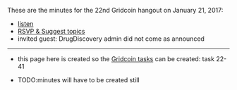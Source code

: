 These are the minutes for the 22nd Gridcoin hangout on January 21, 2017:
* [listen](https://soundcloud.com/gridcoin-community-hangouts/022-21012017a)
* [RSVP & Suggest topics](https://steemit.com/boinc/@cm-steem/gridcoin-community-hangout-022-21th-jan-2017-9pm-gmt-rsvp-and-suggest-topics)
* invited guest: DrugDiscovery admin did not come as announced


***

* this page here is created so the [Gridcoin tasks](https://github.com/Erkan-Yilmaz/Gridcoin-tasks) can be created: task 22-41

* TODO:minutes will have to be created still
